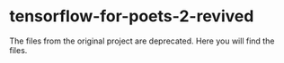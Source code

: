 # tensorflow-for-poets-2-revived
The files from the original project are deprecated. Here you will find the files.
